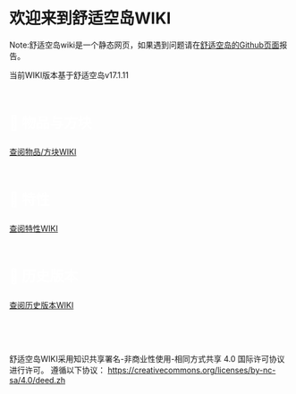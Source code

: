 # 欢迎来到舒适空岛WIKI

Note:舒适空岛wiki是一个静态网页，如果遇到问题请在[舒适空岛的Github页面](https://github.com/wzsjc2020/Minecraft-Comfy-Sky-Mod)报告。

当前WIKI版本基于舒适空岛v17.1.11

​     

<p style="color:white;font-size:25px;font-weight:bold;">📃 物品与方块</p>

 [查阅物品/方块WIKI](items.md)

​     

<p style="color:white;font-size:25px;font-weight:bold;">📃 特性</p>

 [查阅特性WIKI](common/features/root.md)

​     

<p style="color:white;font-size:25px;font-weight:bold;">📃 历史版本</p> 

[查阅历史版本WIKI](common/versions/root.md)

​     

​     

舒适空岛WIKI采用知识共享署名-非商业性使用-相同方式共享 4.0 国际许可协议进行许可。
遵循以下协议： https://creativecommons.org/licenses/by-nc-sa/4.0/deed.zh